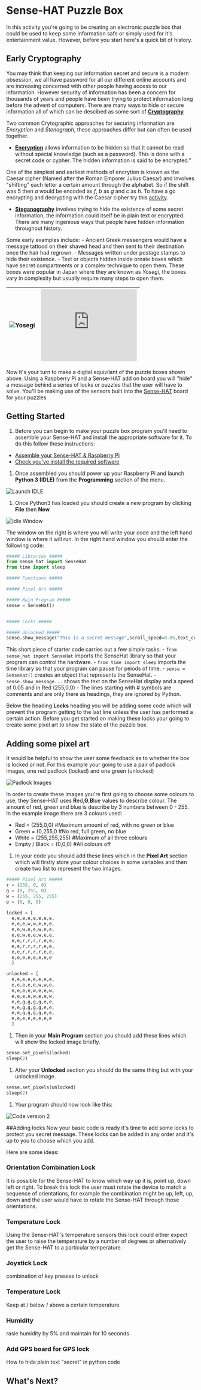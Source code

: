# Sense-HAT Puzzle Box

In this activity you're going to be creating an electronic puzzle box that could be used to keep some information safe or simply used for it's entertainment value. However, before you start here's a quick bit of history.

## Early Cryptography
You may think that keeping our information secret and secure is a modern obsession, we all have password for all our different online accounts and are increasing concerned with other people having access to our information. However security of information has been a concern for thousands of years and people have been trying to protect information long before the advent of computers. There are many ways to hide or secure information all of which can be descibed as some sort of **[Cryptography](https://simple.wikipedia.org/wiki/Cryptography)**

Two common Crytographic approaches for securing information are *Encryption* and *Stenograph*, these approaches differ but can often be used together.

  - **[Encryption](https://simple.wikipedia.org/wiki/Encryption)** allows information to be hidden so that it cannot be read without special knowledge (such as a password). This is done with a secret code or cypher. The hidden information is said to be encrypted."

  One of the simplest and earliest methods of encrytion is known as the Caesar cipher (Named after the Roman Emporer Julius Caesar) and involves "shifting" each letter a certain amount through the alphabet. So if the shift was 5 then *a* would be encoded as *f*, *b* as *g* and *c* as *h*. To have a go encrypting and decrypting with the Caesar cipher try this [activity](http://www.geogebra.org/m/1342697).

  - **[Steganography](https://en.wikipedia.org/wiki/Steganography)** involves trying to hide the existence of some secret information, the information could itself be in plain text or encrypted. There are many ingenious ways that people have hidden information throughout history.

  Some early examples include:
    - Ancient Greek messengers would have a message tattood on their shaved head and then sent to their destination once the hair had regrown.
    - Messages written under postage stamps to hide their existence.
    - Text or objects hidden inside ornate boxes which have secret compartments or a complex technique to open them. These boxes were popular in Japan where they are known as *Yosegi*, the boxes vary in complexity but usually require many steps to open them.


  | ![Yosegi](images/yosegi.jpg) | <iframe width="256" height="192" src="https://www.youtube.com/embed/2A-I5J19GKI" frameborder="0" allowfullscreen></iframe> |
  |------------------------------|-------------|

  Now it's your turn to make a digital equivilant of the puzzle boxes shown above. Using a Raspberry Pi and a Sense-HAT add on board you will "hide" a message behind a series of locks or puzzles that the user will have to solve. You'll be making use of the sensors built into the [Sense-HAT](https://www.raspberrypi.org/learning/astro-pi-guide/) board for your puzzles

## Getting Started

1. Before you can begin to make your puzzle box program you'll need to assemble your Sense-HAT and install the appropriate software for it. To do this follow these instructions:
  - [Assemble your Sense-HAT & Raspberry Pi](https://www.raspberrypi.org/learning/astro-pi-guide/assemble)
  - [Check you've install the required software](software.md)

1. Once assembled you should power up your Raspberry Pi and launch **Python 3 (IDLE)** from the **Programming** section of the menu.

  ![Launch IDLE](images/open_idle.png)

1. Once Python3 has loaded you should create a new program by clicking **File** then **New**

  ![Idle Window](images/idle3.png)

  The window on the right is where you will write your code and the left hand window is where it will run. In the right hand window you should enter the following code:

  ```python
  ##### Libraries #####
  from sense_hat import SenseHat
  from time import sleep

  ##### Functions #####

  ##### Pixel Art #####

  ##### Main Program #####
  sense = SenseHat()


  ##### Locks #####

  ##### Unlocked #####
  sense.show_message("This is a secret message",scroll_speed=0.05,text_colour=(255,0,0))
  ```

  This short piece of starter code carries out a few simple tasks:
    - `from sense_hat import SenseHat` imports the SenseHat library so that your program can control the hardware.
    - `from time import sleep` imports the time library so that your program can pause for peiods of time.
    - `sense = SenseHat()` creates an object that represents the SenseHat.
    - `sense.show_message...` shows the text on the SenseHat display and a speed of 0.05 and in Red (255,0,0)
    - The lines starting with *#* symbols are comments and are only there as headings, they are ignored by Python.

  Below the heading **Locks** heading you will be adding some code which will prevent the program getting to the last line unless the user has performed a certain action. Before you get started on making these locks your going to create some pixel art to show the state of the puzzle box.

## Adding some pixel art
It would be helpful to show the user some feedback as to whether the box is locked or not. For this example your going to use a pair of padlock images, one red padlock (locked) and one green (unlocked)

![Padlock Images](images/padlocks.png)

In order to create these images you're first going to choose some colours to use, they Sense-HAT uses **R**ed,**G**,**B**lue values to describe colour. The amount of red, green and blue is describe by 3 numbers between 0 - 255. In the example image there are 3 colours used:
  - Red = (255,0,0) #Maximum amount of red, with no green or blue
  - Green = (0,255,0 #No red, full green, no blue
  - White = (255,255,255) #Maximum of all three colours
  - Empty / Black = (0,0,0) #All colours off

1. In your code you should add these lines which in the **Pixel Art** section which will firstly store your colour choices in some variables and then create two list to represent the two images.

  ```python
  ##### Pixel Art #####
  r = (255, 0, 0)
  g = (0, 255, 0)
  w = (255, 255, 255)
  e = (0, 0, 0)

  locked = [
    e,e,e,e,e,e,e,e,
    e,e,e,w,w,e,e,e,
    e,e,w,e,e,w,e,e,
    e,e,w,e,e,w,e,e,
    e,e,r,r,r,r,e,e,
    e,e,r,r,r,r,e,e,
    e,e,r,r,r,r,e,e,
    e,e,e,e,e,e,e,e
    ]

  unlocked = [
    e,e,e,e,e,e,e,e,
    e,e,e,e,e,w,w,e,
    e,e,e,e,w,e,e,w,
    e,e,e,e,w,e,e,w,
    e,e,g,g,g,g,e,e,
    e,e,g,g,g,g,e,e,
    e,e,g,g,g,g,e,e,
    e,e,e,e,e,e,e,e
    ]
  ```

1. Then in your **Main Program** section you should add these lines which will show the locked image briefly.
  ```python
  sense.set_pixels(locked)
  sleep(2)
  ```

1. After your **Unlocked** section you should do the same thing but with your unlocked image.
  ```python
  sense.set_pixels(unlocked)
  sleep(2)
  ```

1. Your program should now look like this:

  ![Code version 2](images/code2.png)

##Adding locks
Now your basic code is ready it's time to add some locks to protect you secret message. These locks can be added in any order and it's up to you to choose which you add.

Here are some ideas:

### Orientation Combination Lock
It is possible for the Sense-HAT to know which way up it is, point up, down left or right. To break this lock the user must rotate the device to match a sequence of orientations, for example the combination might be up, left, up, down and the user would have to rotate the Sense-HAT through those orientations.

### Temperature Lock
Using the Sense-HAT's temperature sensors this lock could either expect the user to raise the temperature by a number of degrees or alternatively get the Sense-HAT to a particular temperature.


### Joystick Lock
combination of key presses to unlock

### Temperature Lock
Keep at / below / above a certain temperature

### Humidity
rasie humidity by 5% and maintain for 10 seconds

### Add GPS board for GPS lock
How to hide plain text "secret" in python code

## What's Next?
